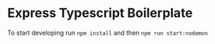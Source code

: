 # Express Typescript Boilerplate
To start developing run `npm install` and then `npm run start:nodemon`
